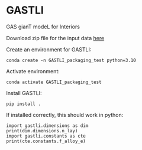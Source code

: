 # GASTLI
GAS gianT modeL for Interiors

Download zip file for the input data [here](https://www.dropbox.com/scl/fi/fagjvx4umni04f4cxqdhy/gastli_input_data.zip?rlkey=8y47oldcyokbxqo5z2e5izw9c&dl=0)

Create an environment for GASTLI: 
```
conda create -n GASTLI_packaging_test python=3.10
```

Activate environment:
```
conda activate GASTLI_packaging_test
```

Install GASTLI:
```
pip install .
```

If installed correctly, this should work in python:
```
import gastli.dimensions as dim
print(dim.dimensions.n_lay)
import gastli.constants as cte
print(cte.constants.f_alloy_e)
```
